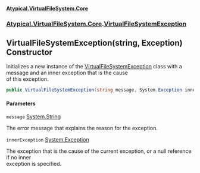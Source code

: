 #### [Atypical.VirtualFileSystem.Core](VirtualFileSystem.md 'VirtualFileSystem')
### [Atypical.VirtualFileSystem.Core](VirtualFileSystem.md#Atypical.VirtualFileSystem.Core 'Atypical.VirtualFileSystem.Core').[VirtualFileSystemException](VirtualFileSystemException.md 'Atypical.VirtualFileSystem.Core.VirtualFileSystemException')

## VirtualFileSystemException(string, Exception) Constructor

Initializes a new instance of the [VirtualFileSystemException](VirtualFileSystemException.md 'Atypical.VirtualFileSystem.Core.VirtualFileSystemException') class with a message and an inner exception that is the cause  
of this exception.

```csharp
public VirtualFileSystemException(string message, System.Exception innerException);
```
#### Parameters

<a name='Atypical.VirtualFileSystem.Core.VirtualFileSystemException.VirtualFileSystemException(string,System.Exception).message'></a>

`message` [System.String](https://docs.microsoft.com/en-us/dotnet/api/System.String 'System.String')

The error message that explains the reason for the exception.

<a name='Atypical.VirtualFileSystem.Core.VirtualFileSystemException.VirtualFileSystemException(string,System.Exception).innerException'></a>

`innerException` [System.Exception](https://docs.microsoft.com/en-us/dotnet/api/System.Exception 'System.Exception')

The exception that is the cause of the current exception, or a null reference if no inner  
exception is specified.